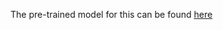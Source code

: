 The pre-trained model for this can be found [here](https://github.com/hashbanger/Computer_Vision/blob/master/DrowsinessDetection/Facial_Landmarks_Detection/shape_predictor_68_face_landmarks.dat) 
